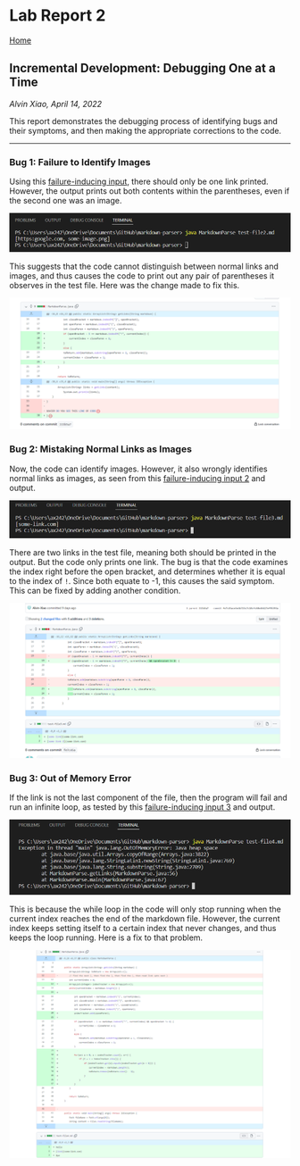 # Lab Report 2

[Home](..\index.md)

## Incremental Development: Debugging One at a Time
*Alvin Xiao, April 14, 2022*

This report demonstrates the debugging process of identifying bugs and their symptoms, and then making the appropriate corrections to the code.

___

### Bug 1: Failure to Identify Images

Using this [failure-inducing input](https://raw.githubusercontent.com/Alvin-Xiao/markdown-parser/main/test-file2.md), there should only be one link printed. However, the output prints out both contents within the parentheses, even if the second one was an image.

![bug1](cse15l-lab2-p2.png)

This suggests that the code cannot distinguish between normal links and images, and thus causes the code to print out any pair of parentheses it observes in the test file. Here was the change made to fix this.

![fix1](cse15l-lab2-p1.png)

### Bug 2: Mistaking Normal Links as Images

Now, the code can identify images. However, it also wrongly identifies normal links as images, as seen from this [failure-inducing input 2](https://raw.githubusercontent.com/Alvin-Xiao/markdown-parser/main/test-file3.md) and  output.

![bug2](cse15l-lab2-p4.png)

There are two links in the test file, meaning both should be printed in the output. But the code only prints one link. The bug is that the code examines the index right before the open bracket, and determines whether it is equal to the index of `!`. Since both equate to -1, this causes the said symptom. This can be fixed by adding another condition.

![fix2](cse15l-lab2-p3.png)

### Bug 3: Out of Memory Error

If the link is not the last component of the file, then the program will fail and run an infinite loop, as tested by this [failure-inducing input 3](https://raw.githubusercontent.com/Alvin-Xiao/markdown-parser/main/test-file4.md) and output.

![bug3](cse15l-lab2-p6.png)

This is because the while loop in the code will only stop running when the current index reaches the end of the markdown file. However, the current index keeps setting itself to a certain index that never changes, and thus keeps the loop running. Here is a fix to that problem.

![fix3](cse15l-lab2-p5.png)